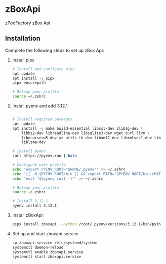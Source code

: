 # zBoxApi

zPodFactory zBox Api

## Installation

Complete the following steps to set up zBox Api:

1. Install pipx

    ```bash
    # Install and configure pipx
    apt update
    apt install -y pipx
    pipx ensurepath

    # Reload your profile
    source ~/.zshrc
    ```

1. Install pyenv and add 3.12.1

    ```bash

    # Install required packages
    apt update
    apt install -y make build-essential libssl-dev zlib1g-dev \
        libbz2-dev libreadline-dev libsqlite3-dev wget curl llvm \
        libncursesw5-dev xz-utils tk-dev libxml2-dev libxmlsec1-dev libffi-dev \
        liblzma-dev

    # Install pyenv
    curl https://pyenv.run | bash

    # Configure user profile
    echo 'export PYENV_ROOT="$HOME/.pyenv"' >> ~/.zshrc
    echo '[[ -d $PYENV_ROOT/bin ]] && export PATH="$PYENV_ROOT/bin:$PATH"' >> ~/.zshrc
    echo 'eval "$(pyenv init -)"' >> ~/.zshrc

    # Reload your profile
    source ~/.zshrc

    # Install 3.12.1
    pyenv install 3.12.1
    ```

1. Install zBoxApi:

    ```bash
    pipx install zboxapi --python /root/.pyenv/versions/3.12.1/bin/python3
    ```

1. Set up and start zboxapi.service

    ```bash
    cp zboxapi.service /etc/systemd/system
    systemctl daemon-reload
    systemctl enable zboxapi.service
    systemctl start zboxapi.service
    ```
